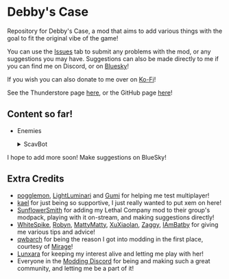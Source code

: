 # Debby's Case

Repository for Debby's Case, a mod that aims to add various things with the goal to fit the original vibe of the game!

You can use the [Issues](https://github.com/TheDebbyCase/REPODebbysCase/issues) tab to submit any problems with the mod, or any suggestions you may have.
Suggestions can also be made directly to me if you can find me on Discord, or on [Bluesky](https://bsky.app/profile/thedebbycase.bsky.social)!

If you wish you can also donate to me over on [Ko-Fi](https://ko-fi.com/thedebbycase)!

See the Thunderstore page [here](https://thunderstore.io/c/repo/p/deB/Debbys_Case),
or the GitHub page [here](https://github.com/TheDebbyCase/REPODebbysCase)!

## Content so far!

- Enemies
	<details>
	<summary>ScavBot</summary>
	
	My own original design!  
	You aren't the only ones here

	![Preview](https://raw.githubusercontent.com/TheDebbyCase/REPODebbysCase/master/Images/ScavBotPreview.png)
	
	</details>
	

I hope to add more soon! Make suggestions on BlueSky!

## Extra Credits

- [pogglemon](https://twitter.com/pogglemon), [LightLuminari](https://twitter.com/LightLuminari) and [Gumi](https://www.twitch.tv/gloomygumi) for helping me test multiplayer!
- [kael](https://bsky.app/profile/kael3.bsky.social) for just being so supportive, I just really wanted to put xem on here!
- [SunflowerSmith](https://www.twitch.tv/sunflowersmith) for adding my Lethal Company mod to their group's modpack, playing with it on-stream, and making suggestions directly!
- [WhiteSpike](https://thunderstore.io/c/lethal-company/p/WhiteSpike), [Robyn](https://thunderstore.io/c/lethal-company/p/Mom_Llama), [MattyMatty](https://thunderstore.io/c/lethal-company/p/mattymatty/), [XuXiaolan](https://thunderstore.io/c/lethal-company/p/XuXiaolan), [Zaggy](https://thunderstore.io/c/lethal-company/p/Zaggy1024), [IAmBatby](https://thunderstore.io/c/lethal-company/p/IAmBatby/) for giving me various tips and advice!
- [qwbarch](https://thunderstore.io/c/lethal-company/p/qwbarch) for being the reason I got into modding in the first place, courtesy of [Mirage](https://thunderstore.io/c/lethal-company/p/qwbarch/Mirage)!
- [Lunxara](https://www.twitch.tv/lunxara) for keeping my interest alive and letting me play with her!
- Everyone in the [Modding Discord](https://discord.gg/lcmod) for being and making such a great community, and letting me be a part of it!